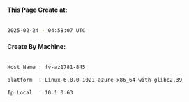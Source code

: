 
   
#### This Page Create at:

```bash

2025-02-24 - 04:58:07 UTC

```

#### Create By Machine:

```bash

Host Name : fv-az1781-845

platform  : Linux-6.8.0-1021-azure-x86_64-with-glibc2.39

Ip Local  : 10.1.0.63

```


